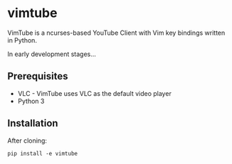 # vimtube
VimTube is a ncurses-based YouTube Client with Vim key bindings written in Python.

In early development stages...

## Prerequisites
* VLC - VimTube uses VLC as the default video player
* Python 3

## Installation
After cloning:
```
pip install -e vimtube
```
